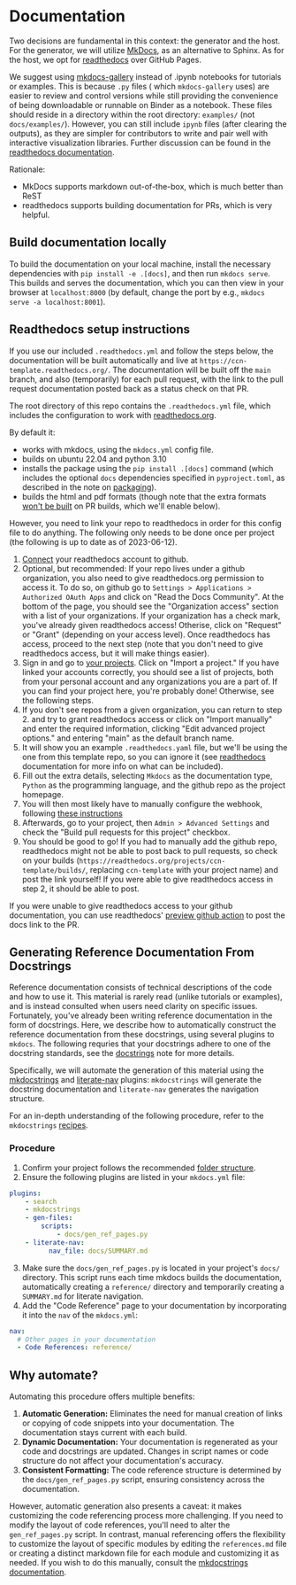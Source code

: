 # Documentation

Two decisions are fundamental in this context: the generator and the host. For the generator, we will utilize [MkDocs](https://www.mkdocs.org/), as an alternative to Sphinx. As for the host, we opt for [readthedocs](https://readthedocs.org/) over GitHub Pages. 

We suggest using [mkdocs-gallery](https://smarie.github.io/mkdocs-gallery/generated/tutorials/plot_parse/#download_links) instead of .ipynb notebooks for tutorials or examples. This is because `.py` files ( which `mkdocs-gallery` uses) are easier to review and control versions while still providing the convenience of being downloadable or runnable on Binder as a notebook. These files should reside in a directory within the root directory: `examples/` (not `docs/examples/`). However, you can still include `ipynb` files (after clearing the outputs), as they are simpler for contributors to write and pair well with interactive visualization libraries. Further discussion can be found in the [readthedocs documentation](https://docs.readthedocs.io/en/stable/guides/jupyter.html).

Rationale:

- MkDocs supports markdown out-of-the-box, which is much better than ReST
- readthedocs supports building documentation for PRs, which is very helpful.

## Build documentation locally

To build the documentation on your local machine, install the necessary
dependencies with `pip install -e .[docs]`, and then run `mkdocs serve`. This
builds and serves the documentation, which you can then view in your browser at
`localhost:8000` (by default, change the port by e.g., `mkdocs serve -a
localhost:8001`).

## Readthedocs setup instructions

If you use our included `.readthedocs.yml` and follow the steps below, the
documentation will be built automatically and live at
`https://ccn-template.readthedocs.org/`. The documentation will be built off the
`main` branch, and also (temporarily) for each pull request, with the link to
the pull request documentation posted back as a status check on that PR.

The root directory of this repo contains the `.readthedocs.yml` file, which
includes the configuration to work with
[readthedocs.org](https://readthedocs.org/).

By default it:

- works with mkdocs, using the `mkdocs.yml` config file.
- builds on ubuntu 22.04 and python 3.10
- installs the package using the `pip install .[docs]` command (which includes
  the optional `docs` dependencies specified in `pyproject.toml`, as described
  in the note on [packaging](02-packaging.md)).
- builds the html and pdf formats (though note that the extra formats [won't be
  built](https://docs.readthedocs.io/en/stable/guides/pull-requests.html#limitations)
  on PR builds, which we'll enable below).

However, you need to link your repo to readthedocs in order for this config file
to do anything. The following only needs to be done once per project (the
following is up to date as of 2023-06-12).

1. [Connect](https://docs.readthedocs.io/en/stable/guides/connecting-git-account.html)
   your readthedocs account to github.
2. Optional, but recommended: If your repo lives under a github organization,
   you also need to give readthedocs.org permission to access it. To do so, on
   github go to `Settings > Applications > Authorized OAuth Apps` and click on
   "Read the Docs Community". At the bottom of the page, you should see the
   "Organization access" section with a list of your organizations. If your
   organization has a check mark, you've already given readthedocs access!
   Otherise, click on "Request" or "Grant" (depending on your access level).
   Once readthedocs has access, proceed to the next step (note that you don't
   need to give readthedocs access, but it will make things easier).
2. Sign in and go to [your projects](https://readthedocs.org/dashboard/). Click
   on "Import a project." If you have linked your accounts correctly, you should
   see a list of projects, both from your personal account and any organizations
   you are a part of. If you can find your project here, you're probably done!
   Otherwise, see the following steps.
3. If you don't see repos from a given organization, you can return to step 2.
   and try to grant readthedocs access or click on "Import manually" and enter
   the required information, clicking "Edit advanced project options." and
   entering "main" as the default branch name.
4. It will show you an example `.readthedocs.yaml` file, but we'll be using the
   one from this template repo, so you can ignore it (see
   [readthedocs](https://docs.readthedocs.io/en/stable/config-file/v2.html)
   documentation for more info on what can be included).
5. Fill out the extra details, selecting `Mkdocs` as the documentation type,
   `Python` as the programming language, and the github repo as the project
   homepage.
6. You will then most likely have to manually configure the webhook, following
   [these
   instructions](https://docs.readthedocs.io/en/latest/guides/setup/git-repo-manual.html#provider-specific-instructions)
7. Afterwards, go to your project, then `Admin > Advanced Settings` and check
   the "Build pull requests for this project" checkbox.
8. You should be good to go! If you had to manually add the github repo,
   readthedocs might not be able to post back to pull requests, so check on your
   builds (`https://readthedocs.org/projects/ccn-template/builds/`, replacing
   `ccn-template` with your project name) and post the link yourself! If you
   were able to give readthedocs access in step 2, it should be able to post.

If you were unable to give readthedocs access to your github documentation, you
can use readthedocs' [preview github
action](https://github.com/readthedocs/actions) to post the docs link to the PR.

## Generating Reference Documentation From Docstrings 

Reference documentation consists of technical descriptions of the code and how to use it. This material is rarely read (unlike tutorials or examples), and is instead consulted when users need clarity on specific issues. Fortunately, you've already been writing reference documentation in the form of docstrings. Here, we describe how to automatically construct the reference documentation from these docstrings, using several plugins to `mkdocs`. The following requries that your docstrings adhere to one of the docstring standards, see the [docstrings](04-docstrings.md) note for more details.

Specifically, we will automate the generation of this material using the [mkdocstrings](https://mkdocstrings.github.io/) and [literate-nav](https://mkdocstrings.github.io/) plugins: `mkdocstrings` will generate the docstring documentation and `literate-nav` generates the navigation structure.



For an in-depth understanding of the following procedure, refer to the `mkdocstrings` [recipes](https://mkdocstrings.github.io/recipes/).

### Procedure

1. Confirm your project follows the recommended [folder structure](01-structure.md).
2. Ensure the following plugins are listed in your `mkdocs.yml` file:

```yaml
plugins:
    - search
    - mkdocstrings
    - gen-files:
        scripts:
            - docs/gen_ref_pages.py
    - literate-nav:
          nav_file: docs/SUMMARY.md
```

3. Make sure the `docs/gen_ref_pages.py` is located in your project's `docs/` directory. This script runs each time mkdocs builds the documentation, automatically creating a `reference/` directory and temporarily creating a `SUMMARY.md` for literate navigation.
4. Add the "Code Reference" page to your documentation by incorporating it into the `nav` of the `mkdocs.yml`:

```yaml
nav:
  # Other pages in your documentation
  - Code References: reference/
``` 

## Why automate?

Automating this procedure offers multiple benefits:

1. **Automatic Generation:** Eliminates the need for manual creation of links or copying of code snippets into your documentation. The documentation stays current with each build.
2. **Dynamic Documentation:** Your documentation is regenerated as your code and docstrings are updated. Changes in script names or code structure do not affect your documentation's accuracy.
3. **Consistent Formatting:** The code reference structure is determined by the `docs/gen_ref_pages.py` script, ensuring consistency across the documentation.

However, automatic generation also presents a caveat: it makes customizing the code referencing process more challenging. If you need to modify the layout of code references, you'll need to alter the `gen_ref_pages.py` script. In contrast, manual referencing offers the flexibility to customize the layout of specific modules by editing the `references.md` file or creating a distinct markdown file for each module and customizing it as needed. If you wish to do this manually, consult the [mkdocstrings documentation](https://mkdocstrings.github.io/https://mkdocstrings.github.io/).

